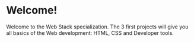 #  Welcome!
Welcome to the Web Stack specialization. The 3 first projects will give you all basics of the Web development: HTML, CSS and Developer tools.

